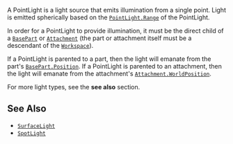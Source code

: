 A PointLight is a light source that emits illumination from a single point.
Light is emitted spherically based on the [`PointLight.Range`](https://create.roblox.com/docs/reference/engine/classes/PointLight#Range) of the
PointLight.

In order for a PointLight to provide illumination, it must be the direct child
of a [`BasePart`](https://create.roblox.com/docs/reference/engine/classes/BasePart) or [`Attachment`](https://create.roblox.com/docs/reference/engine/classes/Attachment) (the part or attachment itself
must be a descendant of the [`Workspace`](https://create.roblox.com/docs/reference/engine/classes/Workspace)).

If a PointLight is parented to a part, then the light will emanate from the
part's [`BasePart.Position`](https://create.roblox.com/docs/reference/engine/classes/BasePart#Position). If a PointLight is parented to an
attachment, then the light will emanate from the attachment's
[`Attachment.WorldPosition`](https://create.roblox.com/docs/reference/engine/classes/Attachment#WorldPosition).

For more light types, see the **see also** section.
## See Also

- [`SurfaceLight`](https://create.roblox.com/docs/reference/engine/classes/SurfaceLight)
- [`SpotLight`](https://create.roblox.com/docs/reference/engine/classes/SpotLight)